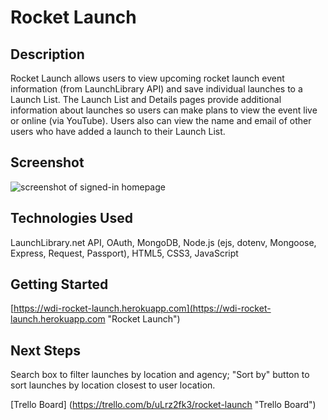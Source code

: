 # Rocket Launch
## Description
Rocket Launch allows users to view upcoming rocket launch event information (from LaunchLibrary API) and save individual launches to a Launch List. The Launch List and Details pages provide additional information about launches so users can make plans to view the event live or online (via YouTube). Users also can view the name and email of other users who have added a launch to their Launch List.

## Screenshot
![screenshot of signed-in homepage](https://i.imgur.com/nLT7Itt.png "screenshot")

## Technologies Used
LaunchLibrary.net API, OAuth, MongoDB, Node.js (ejs, dotenv, Mongoose, Express, Request, Passport), HTML5, CSS3, JavaScript

## Getting Started

[https://wdi-rocket-launch.herokuapp.com](https://wdi-rocket-launch.herokuapp.com "Rocket Launch")

## Next Steps
Search box to filter launches by location and agency; 
"Sort by" button to sort launches by location closest to user location. 


[Trello Board] (https://trello.com/b/uLrz2fk3/rocket-launch "Trello Board")
